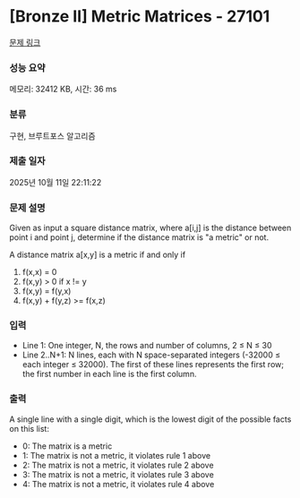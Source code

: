 # [Bronze II] Metric Matrices - 27101 

[문제 링크](https://www.acmicpc.net/problem/27101) 

### 성능 요약

메모리: 32412 KB, 시간: 36 ms

### 분류

구현, 브루트포스 알고리즘

### 제출 일자

2025년 10월 11일 22:11:22

### 문제 설명

<p>Given as input a square distance matrix, where a[i,j] is the distance between point i and point j, determine if the distance matrix is "a metric" or not.</p>

<p>A distance matrix a[x,y] is a metric if and only if</p>

<ol>
	<li>f(x,x) = 0</li>
	<li>f(x,y) > 0 if x != y</li>
	<li>f(x,y) = f(y,x)</li>
	<li>f(x,y) + f(y,z) >= f(x,z)</li>
</ol>

### 입력 

 <ul>
	<li>Line 1: One integer, N, the rows and number of columns, 2 ≤ N ≤ 30</li>
	<li>Line 2..N+1: N lines, each with N space-separated integers (-32000 ≤ each integer ≤ 32000).  The first of these lines represents the first row; the first number in each line is the first column.</li>
</ul>

### 출력 

 <p>A single line with a single digit, which is the lowest digit of the possible facts on this list:</p>

<ul>
	<li>0: The matrix is a metric</li>
	<li>1: The matrix is not a metric, it violates rule 1 above</li>
	<li>2: The matrix is not a metric, it violates rule 2 above</li>
	<li>3: The matrix is not a metric, it violates rule 3 above</li>
	<li>4: The matrix is not a metric, it violates rule 4 above</li>
</ul>

